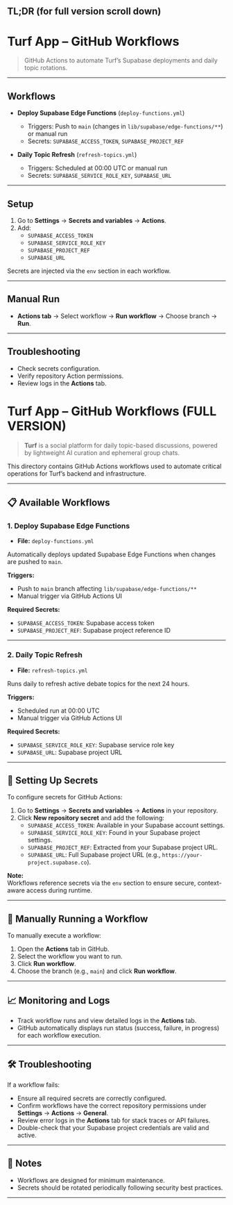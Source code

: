 ## TL;DR (for full version scroll down)
# Turf App – GitHub Workflows

> GitHub Actions to automate Turf’s Supabase deployments and daily topic rotations.

---

## Workflows

- **Deploy Supabase Edge Functions** (`deploy-functions.yml`)  
  - Triggers: Push to `main` (changes in `lib/supabase/edge-functions/**`) or manual run
  - Secrets: `SUPABASE_ACCESS_TOKEN`, `SUPABASE_PROJECT_REF`

- **Daily Topic Refresh** (`refresh-topics.yml`)  
  - Triggers: Scheduled at 00:00 UTC or manual run
  - Secrets: `SUPABASE_SERVICE_ROLE_KEY`, `SUPABASE_URL`

---

## Setup

1. Go to **Settings** → **Secrets and variables** → **Actions**.
2. Add:
   - `SUPABASE_ACCESS_TOKEN`
   - `SUPABASE_SERVICE_ROLE_KEY`
   - `SUPABASE_PROJECT_REF`
   - `SUPABASE_URL`

Secrets are injected via the `env` section in each workflow.

---

## Manual Run

- **Actions tab** → Select workflow → **Run workflow** → Choose branch → **Run**.

---

## Troubleshooting

- Check secrets configuration.
- Verify repository Action permissions.
- Review logs in the **Actions** tab.


# Turf App – GitHub Workflows (FULL VERSION)

> **Turf** is a social platform for daily topic-based discussions, powered by lightweight AI curation and ephemeral group chats.

This directory contains GitHub Actions workflows used to automate critical operations for Turf’s backend and infrastructure.

---

## 📋 Available Workflows

### 1. Deploy Supabase Edge Functions
- **File:** `deploy-functions.yml`

Automatically deploys updated Supabase Edge Functions when changes are pushed to `main`.

**Triggers:**
- Push to `main` branch affecting `lib/supabase/edge-functions/**`
- Manual trigger via GitHub Actions UI

**Required Secrets:**
- `SUPABASE_ACCESS_TOKEN`: Supabase access token
- `SUPABASE_PROJECT_REF`: Supabase project reference ID

---

### 2. Daily Topic Refresh
- **File:** `refresh-topics.yml`

Runs daily to refresh active debate topics for the next 24 hours.

**Triggers:**
- Scheduled run at 00:00 UTC
- Manual trigger via GitHub Actions UI

**Required Secrets:**
- `SUPABASE_SERVICE_ROLE_KEY`: Supabase service role key
- `SUPABASE_URL`: Supabase project URL

---

## 🔐 Setting Up Secrets

To configure secrets for GitHub Actions:

1. Go to **Settings** → **Secrets and variables** → **Actions** in your repository.
2. Click **New repository secret** and add the following:
   - `SUPABASE_ACCESS_TOKEN`: Available in your Supabase account settings.
   - `SUPABASE_SERVICE_ROLE_KEY`: Found in your Supabase project settings.
   - `SUPABASE_PROJECT_REF`: Extracted from your Supabase project URL.
   - `SUPABASE_URL`: Full Supabase project URL (e.g., `https://your-project.supabase.co`).

**Note:**  
Workflows reference secrets via the `env` section to ensure secure, context-aware access during runtime.

---

## 🚀 Manually Running a Workflow

To manually execute a workflow:

1. Open the **Actions** tab in GitHub.
2. Select the workflow you want to run.
3. Click **Run workflow**.
4. Choose the branch (e.g., `main`) and click **Run workflow**.

---

## 📈 Monitoring and Logs

- Track workflow runs and view detailed logs in the **Actions** tab.
- GitHub automatically displays run status (success, failure, in progress) for each workflow execution.

---

## 🛠 Troubleshooting

If a workflow fails:

- Ensure all required secrets are correctly configured.
- Confirm workflows have the correct repository permissions under **Settings** → **Actions** → **General**.
- Review error logs in the **Actions** tab for stack traces or API failures.
- Double-check that your Supabase project credentials are valid and active.

---

## 🧠 Notes

- Workflows are designed for minimum maintenance.
- Secrets should be rotated periodically following security best practices.

---

